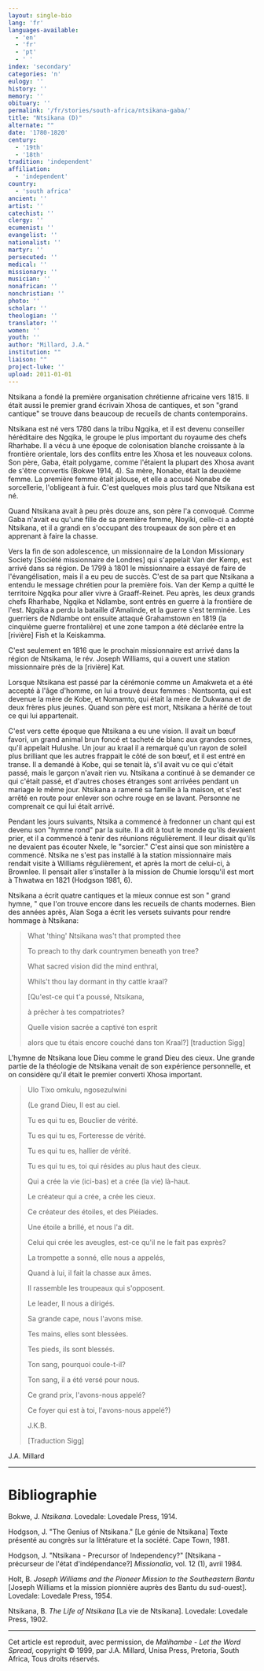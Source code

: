 ```yaml
---
layout: single-bio
lang: 'fr'
languages-available:
  - 'en'
  - 'fr'
  - 'pt'
  - ' '
index: 'secondary'
categories: 'n'
eulogy: ''
history: ''
memory: ''
obituary: ''
permalink: '/fr/stories/south-africa/ntsikana-gaba/'
title: "Ntsikana (D)"
alternate: ""
date: '1780-1820'
century:
  - '19th'
  - '18th'
tradition: 'independent'
affiliation:
  - 'independent'
country:
  - 'south africa'
ancient: ''
artist: ''
catechist: ''
clergy: ''
ecumenist: ''
evangelist: ''
nationalist: ''
martyr: ''
persecuted: ''
medical: ''
missionary: ''
musician: ''
nonafrican: ''
nonchristian: ''
photo: ''
scholar: ''
theologian: ''
translator: ''
women: ''
youth: ''
author: "Millard, J.A."
institution: ""
liaison: ""
project-luke: ''
upload: 2011-01-01
---
```




Ntsikana a fondé la première organisation chrétienne africaine vers 1815. Il était aussi le premier grand écrivain Xhosa de cantiques, et son "grand cantique" se trouve dans beaucoup de recueils de chants contemporains.

Ntsikana est né vers 1780 dans la tribu Ngqika, et il est devenu conseiller héréditaire des Ngqika, le groupe le plus important du royaume des chefs Rharhabe. Il a vécu à une époque de colonisation blanche croissante à la frontière orientale, lors des conflits entre les Xhosa et les nouveaux colons. Son père, Gaba, était polygame, comme l'étaient la plupart des Xhosa avant de s'être convertis (Bokwe 1914, 4). Sa mère, Nonabe, était la deuxième femme. La première femme était jalouse, et elle a accusé Nonabe de sorcellerie, l'obligeant à fuir. C'est quelques mois plus tard que Ntsikana est né.

Quand Ntsikana avait à peu près douze ans, son père l'a convoqué. Comme Gaba n'avait eu qu'une fille de sa première femme, Noyiki, celle-ci a adopté Ntsikana, et il a grandi en s'occupant des troupeaux de son père et en apprenant à faire la chasse.

Vers la fin de son adolescence, un missionnaire de la London Missionary Society [Société missionnaire de Londres] qui s'appelait Van der Kemp, est arrivé dans sa région. De 1799 à 1801 le missionnaire a essayé de faire de l'évangélisation, mais il a eu peu de succès. C'est de sa part que Ntsikana a entendu le message chrétien pour la première fois. Van der Kemp a quitté le territoire Ngqika pour aller vivre à Graaff-Reinet. Peu après, les deux grands chefs Rharhabe, Ngqika et Ndlambe, sont entrés en guerre à la frontière de l'est. Ngqika a perdu la bataille d'Amalinde, et la guerre s'est terminée. Les guerriers de Ndlambe ont ensuite attaqué Grahamstown en 1819 (la cinquième guerre frontalière) et une zone tampon a été déclarée entre la [rivière] Fish et la Keiskamma.

C'est seulement en 1816 que le prochain missionnaire est arrivé dans la région de Ntsikama, le rév. Joseph Williams, qui a ouvert une station missionnaire près de la [rivière] Kat.

Lorsque Ntsikana est passé par la cérémonie comme un Amakweta et a été accepté à l'âge d'homme, on lui a trouvé deux femmes : Nontsonta, qui est devenue la mère de Kobe, et Nomamto, qui était la mère de Dukwana et de deux frères plus jeunes. Quand son père est mort, Ntsikana a hérité de tout ce qui lui appartenait.

C'est vers cette époque que Ntsikana a eu une vision. Il avait un bœuf favori, un grand animal brun foncé et tacheté de blanc aux grandes cornes, qu'il appelait Hulushe. Un jour au kraal il a remarqué qu'un rayon de soleil plus brilliant que les autres frappait le côté de son bœuf, et il est entré en transe. Il a demandé à Kobe, qui se tenait là, s'il avait vu ce qui c'était passé, mais le garçon n'avait rien vu. Ntsikana a continué à se demander ce qui c'était passé, et d'autres choses étranges sont arrivées pendant un mariage le même jour. Ntsikana a ramené sa famille à la maison, et s'est arrêté en route pour enlever son ochre rouge en se lavant. Personne ne comprenait ce qui lui était arrivé.

Pendant les jours suivants, Ntsika a commencé à fredonner un chant qui est devenu son "hymne rond" par la suite. Il a dit à tout le monde qu'ils devaient prier, et il a commencé à tenir des réunions régulièrement. Il leur disait qu'ils ne devaient pas écouter Nxele, le "sorcier." C'est ainsi que son ministère a commencé. Ntsika ne s'est pas installé à la station missionnaire mais rendait visite à Williams régulièrement, et après la mort de celui-ci, à Brownlee. Il pensait aller s'installer à la mission de Chumie lorsqu'il est mort à Thwatwa en 1821 (Hodgson 1981, 6).

Ntsikana a écrit quatre cantiques et la mieux connue est son " grand hymne, " que l'on trouve encore dans les recueils de chants modernes. Bien des années après, Alan Soga a écrit les versets suivants pour rendre hommage à Ntsikana:

> What 'thing' Ntsikana was't that prompted thee
> 
> To preach to thy dark countrymen beneath yon tree?
> 
> What sacred vision did the mind enthral,
> 
> Whils't thou lay dormant in thy cattle kraal?
> 
> [Qu'est-ce qui t'a poussé,  Ntsikana,
> 
> à prêcher à tes compatriotes?
> 
> Quelle vision sacrée a captivé ton esprit
> 
> alors que tu étais encore couché dans ton Kraal?]
> [traduction Sigg]

L'hymne de Ntsikana loue Dieu comme le grand Dieu des cieux. Une grande partie de la théologie de Ntsikana venait de son expérience personnelle, et on considère qu'il était le premier converti Xhosa important.

> Ulo Tixo omkulu, ngosezulwini
> 
> 
> (Le grand Dieu, Il est au ciel.
> 
> Tu es qui tu es, Bouclier de vérité.
> 
> Tu es qui tu es, Forteresse de vérité.
> 
> Tu es qui tu es, hallier de vérité.
> 
> Tu es qui tu es, toi qui résides au plus haut des cieux.
> 
> Qui a crée la vie (ici-bas) et a crée (la vie) là-haut.
> 
> Le créateur qui a crée, a crée les cieux.
> 
> Ce créateur des étoiles, et des Pléiades.
> 
> Une étoile a brillé, et nous l'a dit.
> 
> Celui qui crée les aveugles, est-ce qu'il ne le fait pas exprès?
> 
> La trompette a sonné, elle nous a appelés,
> 
> Quand à lui, il fait la chasse aux âmes.
> 
> Il rassemble les troupeaux qui s'opposent.
> 
> Le leader, Il nous a dirigés.
> 
> Sa grande cape, nous l'avons mise.
> 
> Tes mains, elles sont blessées.
> 
> Tes pieds, ils sont blessés.
> 
> Ton sang, pourquoi coule-t-il?
> 
> Ton sang, il a été versé pour nous.
> 
> Ce grand prix, l'avons-nous appelé?
> 
> Ce foyer qui est à toi, l'avons-nous appelé?)
> 
> 
> 
> J.K.B.
> 
> [Traduction Sigg]

J.A. Millard

---

# Bibliographie

Bokwe, J. *Ntsikana*. Lovedale: Lovedale Press, 1914.

Hodgson, J. "The Genius of Ntsikana." [Le génie de Ntsikana] Texte présenté au congrès sur la littérature et la société. Cape Town, 1981.

Hodgson, J. "Ntsikana - Precursor of Independency?" [Ntsikana - précurseur de l'état d'indépendance?] *Missionalia*, vol. 12 (1), avril 1984.

Holt, B. *Joseph Williams and the Pioneer Mission to the Southeastern Bantu* [Joseph Williams et la mission pionnière auprès des Bantu du sud-ouest]. Lovedale: Lovedale Press, 1954.

Ntsikana, B. *The Life of Ntsikana* [La vie de Ntsikana]. Lovedale: Lovedale Press, 1902.

---

Cet article est reproduit, avec permission, de *Malihambe - Let the Word Spread*, copyright © 1999, par J.A. Millard, Unisa Press, Pretoria, South Africa, Tous droits réservés.